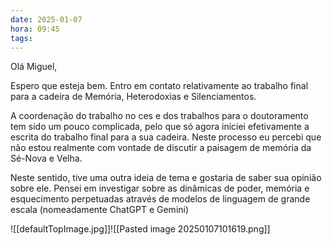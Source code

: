 ```yaml
---
date: 2025-01-07
hora: 09:45
tags:
---
```



Olá Miguel, 

Espero que esteja bem. 
Entro em contato relativamente ao trabalho final para a cadeira de Memória, Heterodoxias e Silenciamentos. 

A coordenação do trabalho no ces e dos trabalhos para o doutoramento tem sido um pouco complicada, pelo que só agora iniciei efetivamente a escrita do trabalho final para a sua cadeira. Neste processo eu percebi que não estou realmente com vontade de discutir a paisagem de memória da Sé-Nova e Velha. 

Neste sentido, tive uma outra ideia de tema e gostaria de saber sua opinião sobre ele. Pensei em investigar sobre as dinâmicas de poder, memória e esquecimento perpetuadas através de modelos de linguagem de grande escala (nomeadamente ChatGPT e Gemini)


![[defaultTopImage.jpg]]![[Pasted image 20250107101619.png]]